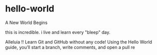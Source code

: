 # hello-world
A New World Begins



this is incredible.  i live and learn every "bleep" day.

Alleluia !!
Learn Git and GitHub without any code!
Using the Hello World guide, you’ll start a branch, write comments, and open a pull re
